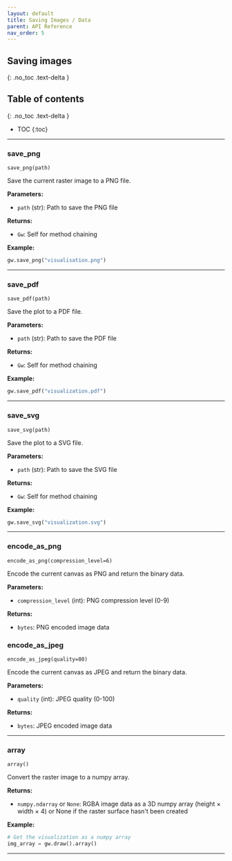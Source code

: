 ```yaml
---
layout: default
title: Saving Images / Data
parent: API Reference
nav_order: 5
---
```


## Saving images
{: .no_toc .text-delta }

## Table of contents
{: .no_toc .text-delta }

- TOC
{:toc}

---

### save_png
`save_png(path)`

Save the current raster image to a PNG file.

**Parameters:**
- `path` (str): Path to save the PNG file

**Returns:**
- `Gw`: Self for method chaining

**Example:**
```python
gw.save_png("visualisation.png")
```

---

### save_pdf
`save_pdf(path)`

Save the plot to a PDF file.

**Parameters:**
- `path` (str): Path to save the PDF file

**Returns:**
- `Gw`: Self for method chaining

**Example:**
```python
gw.save_pdf("visualization.pdf")
```

---

### save_svg
`save_svg(path)`

Save the plot to a SVG file.

**Parameters:**
- `path` (str): Path to save the SVG file

**Returns:**
- `Gw`: Self for method chaining

**Example:**
```python
gw.save_svg("visualization.svg")
```

---

### encode_as_png
`encode_as_png(compression_level=6)`

Encode the current canvas as PNG and return the binary data.

**Parameters:**
- `compression_level` (int): PNG compression level (0-9)

**Returns:**
- `bytes`: PNG encoded image data

### encode_as_jpeg
`encode_as_jpeg(quality=80)`

Encode the current canvas as JPEG and return the binary data.

**Parameters:**
- `quality` (int): JPEG quality (0-100)

**Returns:**
- `bytes`: JPEG encoded image data

---

### array
`array()`

Convert the raster image to a numpy array.

**Returns:**
- `numpy.ndarray` or `None`: RGBA image data as a 3D numpy array (height × width × 4) or None if the raster surface hasn't been created

**Example:**
```python
# Get the visualization as a numpy array
img_array = gw.draw().array()
```

---
